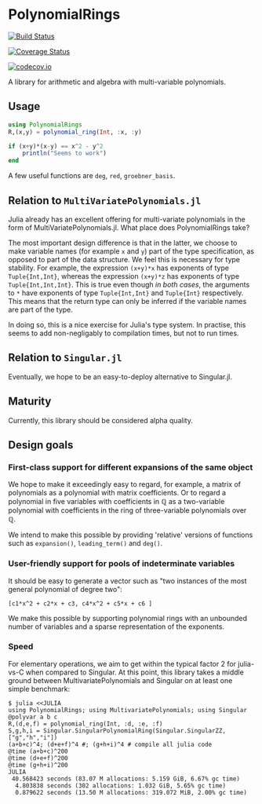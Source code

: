 # PolynomialRings

[![Build Status](https://travis-ci.org/tkluck/PolynomialRings.jl.svg?branch=master)](https://travis-ci.org/tkluck/PolynomialRings.jl)

[![Coverage Status](https://coveralls.io/repos/tkluck/PolynomialRings.jl/badge.svg?branch=master&service=github)](https://coveralls.io/github/tkluck/PolynomialRings.jl?branch=master)

[![codecov.io](http://codecov.io/github/tkluck/PolynomialRings.jl/coverage.svg?branch=master)](http://codecov.io/github/tkluck/PolynomialRings.jl?branch=master)

A library for arithmetic and algebra with multi-variable polynomials.

## Usage

```julia
using PolynomialRings
R,(x,y) = polynomial_ring(Int, :x, :y)

if (x+y)*(x-y) == x^2 - y^2
    println("Seems to work")
end
```

A few useful functions are `deg`, `red`, `groebner_basis`.

## Relation to `MultiVariatePolynomials.jl`

Julia already has an excellent offering for multi-variate polynomials in the
form of MultiVariatePolynomials.jl. What place does PolynomialRings take?

The most important design difference is that in the latter, we choose to make
variable names (for example `x` and `y`) part of the type specification, as
opposed to part of the data structure.  We feel this is necessary for type
stability. For example, the expression `(x+y)*x` has exponents of type
`Tuple{Int,Int}`, whereas the expression `(x+y)*z` has exponents of type
`Tuple{Int,Int,Int}`. This is true even though *in both cases*, the arguments
to `*` have exponents of type `Tuple{Int,Int}` and `Tuple{Int}` respectively.
This means that the return type can only be inferred if the variable names are
part of the type.

In doing so, this is a nice exercise for Julia's type system. In practise, this
seems to add non-negligably to compilation times, but not to run times.

## Relation to `Singular.jl`

Eventually, we hope to be an easy-to-deploy alternative to Singular.jl.

## Maturity

Currently, this library should be considered alpha quality.

## Design goals

### First-class support for different expansions of the same object

We hope to make it exceedingly easy to regard, for example, a matrix of
polynomials as a polynomial with matrix coefficients. Or to regard a
polynomial in five variables with coefficients in ℚ as a two-variable
polynomial with coefficients in the ring of three-variable polynomials
over ℚ.

We intend to make this possible by providing 'relative' versions of functions
such as `expansion()`, `leading_term()` and `deg()`.

### User-friendly support for pools of indeterminate variables

It should be easy to generate a vector such as "two instances of the most
general polynomial of degree two":

    [c1*x^2 + c2*x + c3, c4*x^2 + c5*x + c6 ]

We make this possible by supporting polynomial rings with an unbounded
number of variables and a sparse representation of the exponents.

### Speed

For elementary operations, we aim to get within the typical factor 2 for julia-vs-C
when compared to Singular. At this point, this library takes a middle ground between
MultivariatePolynomials and Singular on at least one simple benchmark:

    $ julia <<JULIA
    using PolynomialRings; using MultivariatePolynomials; using Singular
    @polyvar a b c
    R,(d,e,f) = polynomial_ring(Int, :d, :e, :f)
    S,g,h,i = Singular.SingularPolynomialRing(Singular.SingularZZ, ["g","h","i"])
    (a+b+c)^4; (d+e+f)^4 #; (g+h+i)^4 # compile all julia code
    @time (a+b+c)^200
    @time (d+e+f)^200
    @time (g+h+i)^200
    JULIA
     40.568423 seconds (83.07 M allocations: 5.159 GiB, 6.67% gc time)
      4.803838 seconds (302 allocations: 1.032 GiB, 5.65% gc time)
      0.879622 seconds (13.50 M allocations: 319.072 MiB, 2.00% gc time)

